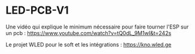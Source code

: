 # LED-PCB-V1

Une vidéo qui explique le minimum nécessaire pour faire tourner l'ESP sur un pcb : https://www.youtube.com/watch?v=tQ0dL_9M1wI&t=242s

Le projet WLED pour le soft et les intégrations : https://kno.wled.ge
